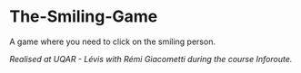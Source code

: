 # The-Smiling-Game

A game where you need to click on the smiling person.

*Realised at UQAR - Lévis with Rémi Giacometti during the course Inforoute.*

